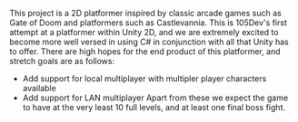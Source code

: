 This project is a 2D platformer inspired by classic arcade games such as Gate of Doom and platformers such as Castlevannia. This is 105Dev's first attempt at a platformer within Unity 2D, and we are extremely excited to become more well versed in using C# in conjunction with all that Unity has to offer. There are high hopes for the end product of this platformer, and stretch goals are as follows:
- Add support for local multiplayer with multipler player characters available
- Add support for LAN multiplayer
Apart from these we expect the game to have at the very least 10 full levels, and at least one final boss fight.
